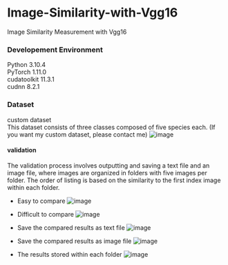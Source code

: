 # Image-Similarity-with-Vgg16
Image Similarity Measurement with Vgg16

### Developement Environment
Python 3.10.4  
PyTorch 1.11.0  
cudatoolkit 11.3.1  
cudnn 8.2.1  

### Dataset
custom dataset  
This dataset consists of three classes composed of five species each.
(If you want my custom dataset, please contact me)
![image](https://github.com/Oh-Jieun/Image-Similarity-with-Vgg16/assets/105771364/75dce75c-c3f7-4840-a584-c104e6a1d4e8)


#### validation
The validation process involves outputting and saving a text file and an image file, where images are organized in folders with five images per folder.
The order of listing is based on the similarity to the first index image within each folder.

- Easy to compare
  ![image](https://github.com/Oh-Jieun/Image-Similarity-with-Vgg16/assets/105771364/e7e53a89-9e3a-4684-bbed-3409fe066f8f)

- Difficult to compare
  ![image](https://github.com/Oh-Jieun/Image-Similarity-with-Vgg16/assets/105771364/c37dc291-afd8-4c6c-ab86-a4501a13dc86)

- Save the compared results as text file
  ![image](https://github.com/Oh-Jieun/Image-Similarity-with-Vgg16/assets/105771364/fcb9b3b0-c93f-42e7-affb-6e016c86effc)

- Save the compared results as image file
  ![image](https://github.com/Oh-Jieun/Image-Similarity-with-Vgg16/assets/105771364/3f00778a-738e-4e64-b411-d9acc061f917)

- The results stored within each folder
  ![image](https://github.com/Oh-Jieun/Image-Similarity-with-Vgg16/assets/105771364/b50d00dd-0a80-4747-8fc7-47f69f9b5109)
